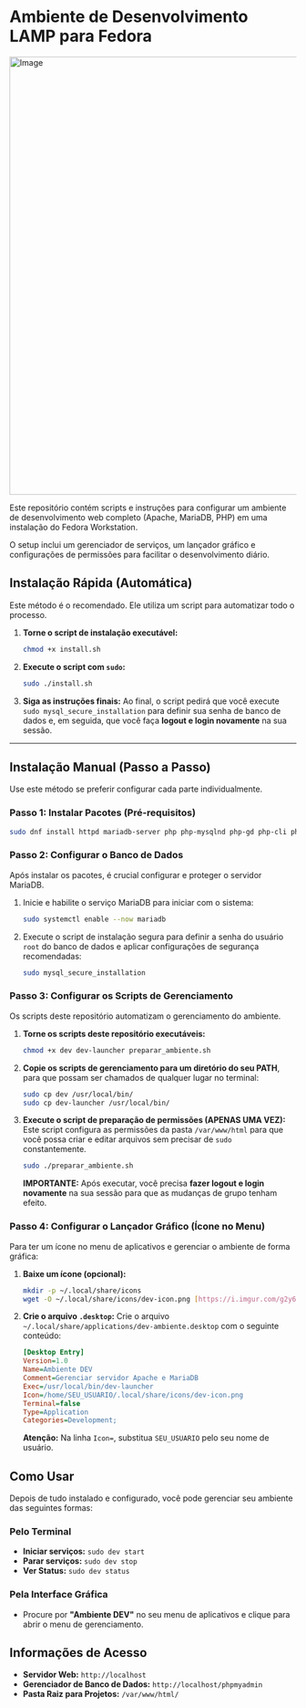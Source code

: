 # Ambiente de Desenvolvimento LAMP para Fedora

<img width="1366" height="768" alt="Image" src="https://github.com/user-attachments/assets/b67fb307-0ed1-4df4-9fba-577f44872e03" />

Este repositório contém scripts e instruções para configurar um ambiente de desenvolvimento web completo (Apache, MariaDB, PHP) em uma instalação do Fedora Workstation.

O setup inclui um gerenciador de serviços, um lançador gráfico e configurações de permissões para facilitar o desenvolvimento diário.

## Instalação Rápida (Automática)

Este método é o recomendado. Ele utiliza um script para automatizar todo o processo.

1.  **Torne o script de instalação executável:**
    ```bash
    chmod +x install.sh
    ```
2.  **Execute o script com `sudo`:**
    ```bash
    sudo ./install.sh
    ```
3.  **Siga as instruções finais:** Ao final, o script pedirá que você execute `sudo mysql_secure_installation` para definir sua senha de banco de dados e, em seguida, que você faça **logout e login novamente** na sua sessão.

---

## Instalação Manual (Passo a Passo)

Use este método se preferir configurar cada parte individualmente.

### Passo 1: Instalar Pacotes (Pré-requisitos)
```bash
sudo dnf install httpd mariadb-server php php-mysqlnd php-gd php-cli php-json php-mbstring phpmyadmin zenity
````

### Passo 2: Configurar o Banco de Dados

Após instalar os pacotes, é crucial configurar e proteger o servidor MariaDB.

1.  Inicie e habilite o serviço MariaDB para iniciar com o sistema:
    ```bash
    sudo systemctl enable --now mariadb
    ```
2.  Execute o script de instalação segura para definir a senha do usuário `root` do banco de dados e aplicar configurações de segurança recomendadas:
    ```bash
    sudo mysql_secure_installation
    ```

### Passo 3: Configurar os Scripts de Gerenciamento

Os scripts deste repositório automatizam o gerenciamento do ambiente.

1.  **Torne os scripts deste repositório executáveis:**

    ```bash
    chmod +x dev dev-launcher preparar_ambiente.sh
    ```

2.  **Copie os scripts de gerenciamento para um diretório do seu PATH**, para que possam ser chamados de qualquer lugar no terminal:

    ```bash
    sudo cp dev /usr/local/bin/
    sudo cp dev-launcher /usr/local/bin/
    ```

3.  **Execute o script de preparação de permissões (APENAS UMA VEZ):**
    Este script configura as permissões da pasta `/var/www/html` para que você possa criar e editar arquivos sem precisar de `sudo` constantemente.

    ```bash
    sudo ./preparar_ambiente.sh
    ```

    **IMPORTANTE:** Após executar, você precisa **fazer logout e login novamente** na sua sessão para que as mudanças de grupo tenham efeito.

### Passo 4: Configurar o Lançador Gráfico (Ícone no Menu)

Para ter um ícone no menu de aplicativos e gerenciar o ambiente de forma gráfica:

1.  **Baixe um ícone (opcional):**

    ```bash
    mkdir -p ~/.local/share/icons
    wget -O ~/.local/share/icons/dev-icon.png [https://i.imgur.com/g2y6MAJ.png](https://i.imgur.com/g2y6MAJ.png)
    ```

2.  **Crie o arquivo `.desktop`:**
    Crie o arquivo `~/.local/share/applications/dev-ambiente.desktop` com o seguinte conteúdo:

    ```ini
    [Desktop Entry]
    Version=1.0
    Name=Ambiente DEV
    Comment=Gerenciar servidor Apache e MariaDB
    Exec=/usr/local/bin/dev-launcher
    Icon=/home/SEU_USUARIO/.local/share/icons/dev-icon.png
    Terminal=false
    Type=Application
    Categories=Development;
    ```

    **Atenção:** Na linha `Icon=`, substitua `SEU_USUARIO` pelo seu nome de usuário.

## Como Usar

Depois de tudo instalado e configurado, você pode gerenciar seu ambiente das seguintes formas:

### Pelo Terminal

  - **Iniciar serviços:** `sudo dev start`
  - **Parar serviços:** `sudo dev stop`
  - **Ver Status:** `sudo dev status`

### Pela Interface Gráfica

  - Procure por **"Ambiente DEV"** no seu menu de aplicativos e clique para abrir o menu de gerenciamento.

## Informações de Acesso

  - **Servidor Web:** `http://localhost`
  - **Gerenciador de Banco de Dados:** `http://localhost/phpmyadmin`
  - **Pasta Raiz para Projetos:** `/var/www/html/`

<!-- end list -->

```
```
